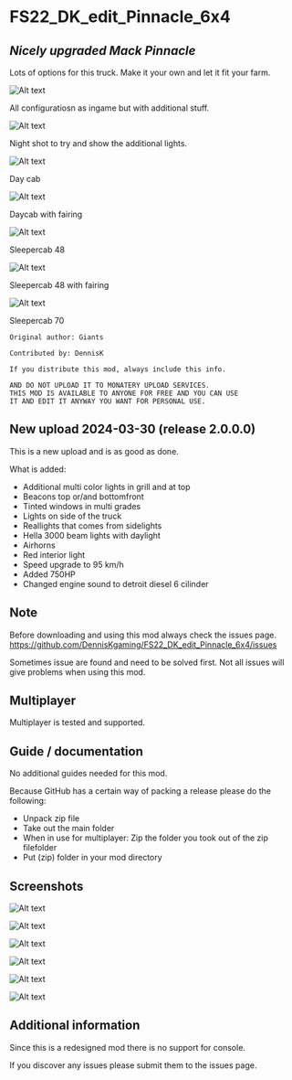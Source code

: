# FS22_DK_edit_Pinnacle_6x4

## *Nicely upgraded Mack Pinnacle*


Lots of options for this truck. Make it your own and let it fit your farm.


![Alt text](screenshots/All.png)

All configuratiosn as ingame but with additional stuff.

![Alt text](screenshots/All_night.png)

Night shot to try and show the additional lights.

![Alt text](screenshots/DC.png)

Day cab

![Alt text](screenshots/DCF.png)

Daycab with fairing

![Alt text](screenshots/S48.png)

Sleepercab 48

![Alt text](screenshots/S48F.png)

Sleepercab 48 with fairing

![Alt text](screenshots/S70.png)

Sleepercab 70



```
Original author: Giants

Contributed by: DennisK

If you distribute this mod, always include this info.

AND DO NOT UPLOAD IT TO MONATERY UPLOAD SERVICES.
THIS MOD IS AVAILABLE TO ANYONE FOR FREE AND YOU CAN USE
IT AND EDIT IT ANYWAY YOU WANT FOR PERSONAL USE.
```


## New upload 2024-03-30 (release 2.0.0.0)

This is a new upload and is as good as done.

What is added:
-   Additional multi color lights in grill and at top
-   Beacons top or/and bottomfront
-   Tinted windows in multi grades
-   Lights on side of the truck
-   Reallights that comes from sidelights
-   Hella 3000 beam lights with daylight
-   Airhorns
-   Red interior light
-   Speed upgrade to 95 km/h
-   Added 750HP
-   Changed engine sound to detroit diesel 6 cilinder


## Note
Before downloading and using this mod always check the issues page. https://github.com/DennisKgaming/FS22_DK_edit_Pinnacle_6x4/issues

Sometimes issue are found and need to be solved first. Not all issues will give problems when using this mod.

## Multiplayer
Multiplayer is tested and supported.


## Guide / documentation

No additional guides needed for this mod.


Because GitHub has a certain way of packing a release please do the following:
- Unpack zip file
- Take out the main folder
- When in use for multiplayer: Zip the folder you took out of the zip filefolder
- Put (zip) folder in your mod directory


## Screenshots

![Alt text](screenshots/screenShot_01.png)

![Alt text](screenshots/screenShot_02.png)

![Alt text](screenshots/screenShot_03.png)

![Alt text](screenshots/screenShot_04.png)

![Alt text](screenshots/screenShot_05.png)

![Alt text](screenshots/screenShot_06.png)


## Additional information

Since this is a redesigned mod there is no support for console.

If you discover any issues please submit them to the issues page.